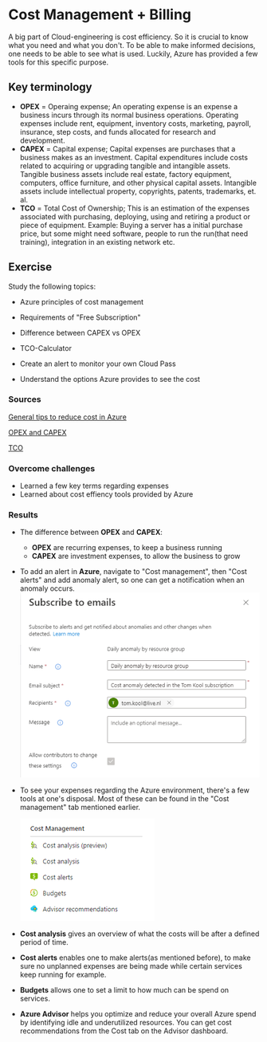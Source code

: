 # Cost Management + Billing
A big part of Cloud-engineering is cost efficiency. So it is crucial to know what you need and what you don't. To be able to make informed decisions, one needs to be able to see what is used. Luckily, Azure has provided a few tools for this specific purpose.

## Key terminology
- **OPEX** = Operaing expense; An operating expense is an expense a business incurs through its normal business operations. Operating expenses include rent, equipment, inventory costs, marketing, payroll, insurance, step costs, and funds allocated for research and development.
- **CAPEX** = Capital expense; Capital expenses are purchases that a business makes as an investment. Capital expenditures include costs related to acquiring or upgrading tangible and intangible assets. Tangible business assets include real estate, factory equipment, computers, office furniture, and other physical capital assets. Intangible assets include intellectual property, copyrights, patents, trademarks, et. al.
- **TCO** = Total Cost of Ownership; This is an estimation of the expenses associated with purchasing, deploying, using and retiring a product or piece of equipment. Example: Buying a server has a initial purchase price, but some might need software, people to run the run(that need training), integration in an existing network etc.

## Exercise
Study the following topics:
- Azure principles of cost management
- Requirements of "Free Subscription"
- Difference between CAPEX vs OPEX
- TCO-Calculator

- Create an alert to monitor your own Cloud Pass
- Understand the options Azure provides to see the cost

### Sources
[General tips to reduce cost in Azure](https://azure.microsoft.com/en-us/overview/cost-optimization/#tools)

[OPEX and CAPEX](https://www.investopedia.com/terms/o/operating_expense.asp)

[TCO](https://www.gartner.com/en/information-technology/glossary/total-cost-of-ownership-tco)

### Overcome challenges
- Learned a few key terms regarding expenses
- Learned about cost effiency tools provided by Azure

### Results
- The difference between **OPEX** and **CAPEX**:
    - **OPEX** are recurring expenses, to keep a business running
    - **CAPEX** are investment expenses, to allow the business to grow

- To add an alert in **Azure**, navigate to "Cost management", then "Cost alerts" and add anomaly alert, so one can get a notification when an anomaly occurs.
![Alert](../00_includes/05_Azure/AZU-02/SS_Alert.png)

- To see your expenses regarding the Azure environment, there's a few tools at one's disposal. Most of these can be found in the "Cost management" tab mentioned earlier.

    ![Cost Management](../00_includes/05_Azure/AZU-02/SS_CostManagement.png)
- **Cost analysis** gives an overview of what the costs will be after a defined period of time.
- **Cost alerts** enables one to make alerts(as mentioned before), to make sure no unplanned expenses are being made while certain services keep running for example.
- **Budgets** allows one to set a limit to how much can be spend on services.
- **Azure Advisor** helps you optimize and reduce your overall Azure spend by identifying idle and underutilized resources. You can get cost recommendations from the Cost tab on the Advisor dashboard.
